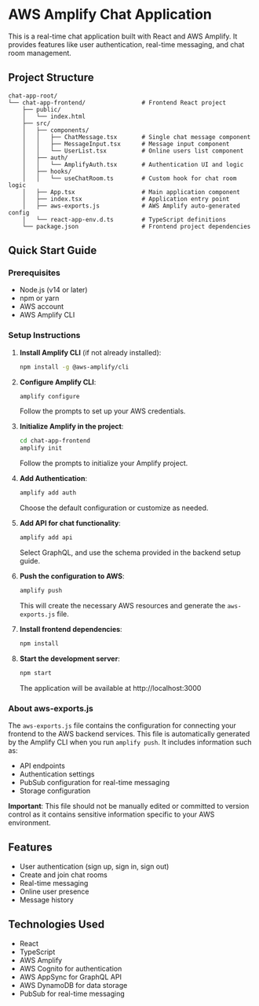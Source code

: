 # AWS Amplify Chat Application

This is a real-time chat application built with React and AWS Amplify. It provides features like user authentication, real-time messaging, and chat room management.

## Project Structure

```
chat-app-root/
└── chat-app-frontend/                # Frontend React project
    ├── public/
    │   └── index.html
    ├── src/
    │   ├── components/
    │   │   ├── ChatMessage.tsx       # Single chat message component
    │   │   ├── MessageInput.tsx      # Message input component
    │   │   └── UserList.tsx          # Online users list component
    │   ├── auth/
    │   │   └── AmplifyAuth.tsx       # Authentication UI and logic
    │   ├── hooks/
    │   │   └── useChatRoom.ts        # Custom hook for chat room logic
    │   ├── App.tsx                   # Main application component
    │   ├── index.tsx                 # Application entry point
    │   ├── aws-exports.js            # AWS Amplify auto-generated config
    │   └── react-app-env.d.ts        # TypeScript definitions
    └── package.json                  # Frontend project dependencies
```

## Quick Start Guide

### Prerequisites

- Node.js (v14 or later)
- npm or yarn
- AWS account
- AWS Amplify CLI

### Setup Instructions

1. **Install Amplify CLI** (if not already installed):
   ```bash
   npm install -g @aws-amplify/cli
   ```

2. **Configure Amplify CLI**:
   ```bash
   amplify configure
   ```
   Follow the prompts to set up your AWS credentials.

3. **Initialize Amplify in the project**:
   ```bash
   cd chat-app-frontend
   amplify init
   ```
   Follow the prompts to initialize your Amplify project.

4. **Add Authentication**:
   ```bash
   amplify add auth
   ```
   Choose the default configuration or customize as needed.

5. **Add API for chat functionality**:
   ```bash
   amplify add api
   ```
   Select GraphQL, and use the schema provided in the backend setup guide.

6. **Push the configuration to AWS**:
   ```bash
   amplify push
   ```
   This will create the necessary AWS resources and generate the `aws-exports.js` file.

7. **Install frontend dependencies**:
   ```bash
   npm install
   ```

8. **Start the development server**:
   ```bash
   npm start
   ```
   The application will be available at http://localhost:3000

### About aws-exports.js

The `aws-exports.js` file contains the configuration for connecting your frontend to the AWS backend services. This file is automatically generated by the Amplify CLI when you run `amplify push`. It includes information such as:

- API endpoints
- Authentication settings
- PubSub configuration for real-time messaging
- Storage configuration

**Important**: This file should not be manually edited or committed to version control as it contains sensitive information specific to your AWS environment.

## Features

- User authentication (sign up, sign in, sign out)
- Create and join chat rooms
- Real-time messaging
- Online user presence
- Message history

## Technologies Used

- React
- TypeScript
- AWS Amplify
- AWS Cognito for authentication
- AWS AppSync for GraphQL API
- AWS DynamoDB for data storage
- PubSub for real-time messaging